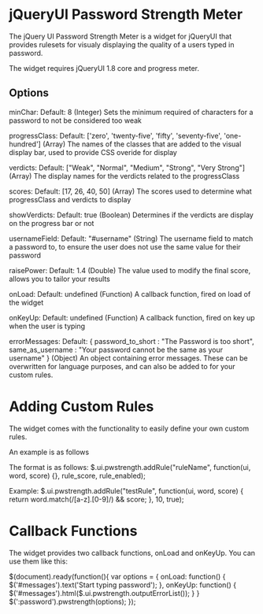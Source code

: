 jQueryUI Password Strength Meter
================================

The jQuery UI Password Strength Meter is a widget for jQueryUI that provides
rulesets for visualy displaying the quality of a users typed in password.

The widget requires jQueryUI 1.8 core and progress meter.

Options
-------

minChar:
  Default: 8 (Integer)
  Sets the minimum required of characters for a password to not be considered
  too weak

progressClass:
  Default: ['zero', 'twenty-five', 'fifty', 'seventy-five', 'one-hundred'] (Array)
  The names of the classes that are added to the visual display bar, used to
  provide CSS overide for display
 
verdicts:
  Default: ["Weak", "Normal", "Medium", "Strong", "Very Strong"] (Array)
  The display names for the verdicts related to the progressClass
  
scores:
  Default: [17, 26, 40, 50] (Array)
  The scores used to determine what progressClass and verdicts to display

showVerdicts:
  Default: true (Boolean)
  Determines if the verdicts are display on the progress bar or not

usernameField:
  Default: "#username" (String)
  The username field to match a password to, to ensure the user does not use
  the same value for their password

raisePower:
  Default: 1.4 (Double)
  The value used to modify the final score, allows you to tailor your results

onLoad:
  Default: undefined (Function)
  A callback function, fired on load of the widget

onKeyUp:
  Default: undefined (Function)
  A callback function, fired on key up when the user is typing

errorMessages:
  Default: {
        password_to_short : "The Password is too short",
        same_as_username : "Your password cannot be the same as your username"
  } (Object)
  An object containing error messages.  These can be overwritten for language
  purposes, and can also be added to for your custom rules.
  
  
Adding Custom Rules
===================

The widget comes with the functionality to easily define your own custom rules.

An example is as follows

The format is as follows:
  $.ui.pwstrength.addRule("ruleName", function(ui, word, score) {}, rule_score, rule_enabled);

Example:
  $.ui.pwstrength.addRule("testRule", function(ui, word, score) {
    return word.match(/[a-z].[0-9]/) && score;
  }, 10, true);


Callback Functions
==================

The widget provides two callback functions, onLoad and onKeyUp.  You can use them like this:

$(document).ready(function(){
  var options = {
    onLoad: function() {
      $('#messages').text('Start typing password');
    },
    onKeyUp: function() {
      $('#messages').html($.ui.pwstrength.outputErrorList());
    }
  }
  $(':password').pwstrength(options);
});

